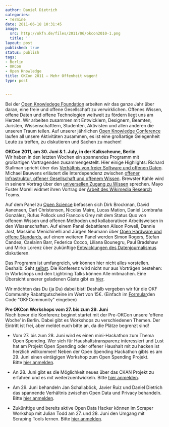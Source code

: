 ```yaml
---
author: Daniel Dietrich
categories:
- Termine
date: 2011-06-18 10:31:45
image:
  src: http://okfn.de/files/2011/06/okcon2010-1.png
  title: ''
layout: post
published: true
status: publish
tags:
- Berlin
- OKCon
- Open Knowledge
title: OKCon 2011 – Mehr Offenheit wagen!
type: post


---
```


Bei der [Open Knowledege Foundation](http://okfn.org/) arbeiten wir das ganze Jahr über daran, eine freie und offene Gesellschaft zu verwirklichen. Offenes Wissen, offene Daten und offene Technologien weltweit zu fördern liegt uns am Herzen. Wir arbeiten zusammen mit Entwicklern, Designern, Beamten, Juristen, Wissenschaftlern, Studenten, Aktivisten und allen anderen die unseren Traum teilen. Auf unserer jährlichen [Open Knowledge Conference](http://okcon.org/) laufen all unsere Aktivitäten zusammen, es ist eine großartige Gelegenheit Leute zu treffen, zu diskutieren und Sachen zu machen!

**OKCon 2011, am 30. Juni & 1\. July, in der Kalkscheune, Berlin**  
Wir haben in den letzten Wochen ein spannendes Programm mit großartigen Vortragenden zusammengestellt. Hier einige Highlights: Richard Stallman spricht über das [Verhältnis von freier Software und offenen Daten](http://okcon.org/2011/programme/freelibre-software-and-open-data). Michael Bauwens erläutert die Interdependenz zwischen [offener Infrastruktur, offener Gesellschaft und offenem Wissen](http://okcon.org/2011/programme/no-open-society-without-open-knowledge-no-open-knowledge-without-open-infrastructures). Brewster Kahle wird in seinem Vortrag über den [universellen Zugang zu Wissen](http://okcon.org/2011/programme/universal-access-to-all-knowledge) sprechen. Mayo Fuster Morell widmet ihren Vortrag der [Arbeit des Wikimedia Research](http://okcon.org/2011/programme/wikipedia-research-the-innovative-character-of-wikipedia-research-and-the-new-challenges-and-opportunities-associated-with-it) Teams.

Auf dem Panel zu [Open Science](http://okcon.org/2011/programme/open-science-panel) befassen sich Dirk Brockman, David Aanensen, Carl Christensen, Nicolas Maire, Lucas Mation, Daniel Lombraña González, Rufus Pollock und Francois Grey mit dem Status Quo von offenem Wissen und offenen Methoden und kollaborativen Arbeitsweisen in den Wissenschaften. Auf einem Panel debattieren Alison Powell, Dannie Jost, Massimo Menichinelli and Jürgen Neumann über [Open Hardware und offene Standards](http://okcon.org/2011/programme/panel-open-hardware-open-standards), auf einem weiteren Panel werden Simon Rogers, Stefan Candea, Caelainn Barr, Federica Cocco, Liliana Bounegru, Paul Bradshaw und Mirko Lorenz über zukünftige [Entwicklungen des Datenjournalismus](http://okcon.org/2011/programme/panel-data-journalism-what-next) diskutieren.

Das Programm ist umfangreich, wir können hier nicht alles vorstellen. Deshalb: Seht [selbst](http://www.okcon.org/2011/programme). Die Konferenz wird nicht nur aus Vorträgen bestehen: In Workshops und den Lightning Talks können Alle mitmachen. Eine Übersicht unserer geladenen Gäste gibt es [hier](http://www.okcon.org/2011/speakers).

Wir möchten das Du (ja Du) dabei bist! Deshalb vergeben wir für die OKF Community Rabattgutscheine im Wert von 15€. (Einfach im [Formular](http://www.okcon2011.eventbrite.com/)den Code "OKFCommunity" eingeben)

**Pre OKCon Workshops vom 27. bis zum 29. Juni**  
Noch bevor die Konferenz beginnt startet mit der Pre-OKCon unsere ‘offene Woche’ in Berlin. Dabei gibt es Workshops zu verschiedenen Themen. Der Eintritt ist frei, aber meldet euch bitte an, da die Plätze begrenzt sind!

* Vom 27. bis zum 28. Juni wird es einen mini-Hackathon zum Thema Open Spending. Wer sich für Haushaltstransparenz interessiert und Lust hat am Projekt Open Spending oder offener Haushalt mit zu hacken ist herzlich willkommen! Neben der Open Spending Hackathon gibts es am 29. Juni einen eintägigen Workshop zum Open Spending Projekt. Bitte [hier anmelden](http://openspending-workshop-okcon2011.eventbrite.com/).

* An 28. Juni gibt es die Möglichkeit neues über das CKAN Projekt zu erfahren und es mit weiterzuentwickeln. Bitte [hier anmelden](http://ckan-workshop-okcon2011.eventbrite.com/).

* Am 29. Juni behandeln Jan Schallaböck, Javier Ruiz und Daniel Dietrich das spannende Verhältnis zwischen Open Data und Privacy behandeln. Bitte [hier anmelden](http://openspending-workshop-okcon2011.eventbrite.com/).

* Zukünftige und bereits aktive Open Data Hacker können im Scraper Workshop mit Julian Todd am 27. und 28. Juni den Umgang mit Scraping Tools lernen. Bitte [hier anmelden](http://preconscraperwikiworkshop.eventbrite.com/).